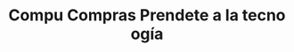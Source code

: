 ---
title: "Compu Compras Prendete a la tecno ogía"
url: /ycua-sati/compu-compras-prendete-a-la-tecno-ogia/
shop: ordenador
---
